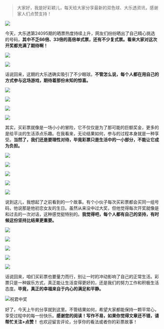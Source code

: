 > 大家好，我是好彩颖儿，每天给大家分享最新的双色球、大乐透资讯，感谢家人们点赞支持！

![](https://cdn.jsdelivr.net/gh/wangwenjie1314/PicCDN/2024-7-12/1720763627240-image.png)


今天，大乐透第24095期的晒票热度持续上升，网友们纷纷晒出了自己精心挑选的号码，**其中不乏66倍、33倍的高倍单式票，还有不少复式票。看来大家对这次开奖都充满了期待啊！**


![](https://cdn.jsdelivr.net/gh/wangwenjie1314/PicCDN/2024-8-17/1723859914863-image.png)

![](https://cdn.jsdelivr.net/gh/wangwenjie1314/PicCDN/2024-8-17/1723859892876-image.png)

话说回来，这期的大乐透确实吸引了不少眼球。**不管怎么说，每个人都在用自己的方式参与这场游戏，期待着那份未知的惊喜。**


![](https://cdn.jsdelivr.net/gh/wangwenjie1314/PicCDN/2024-8-17/1723860581326-image.png)

![](https://cdn.jsdelivr.net/gh/wangwenjie1314/PicCDN/2024-8-17/1723860586300-image.png)


![](https://cdn.jsdelivr.net/gh/wangwenjie1314/PicCDN/2024-8-17/1723860053765-image.png)

![](https://cdn.jsdelivr.net/gh/wangwenjie1314/PicCDN/2024-8-17/1723859926603-image.png)

其实，买彩票就像是一场小小的冒险，它不仅仅是为了那可能的巨额奖金，更多的是给平淡的生活添点乐趣。在我看来，无论结果如何，参与的过程本身就是一种享受。**当然了，我们还是要理性对待，毕竟彩票只是生活中的一小部分，不能让它成为负担。**

![](https://cdn.jsdelivr.net/gh/wangwenjie1314/PicCDN/2024-8-17/1723859967773-image.png)

![](https://cdn.jsdelivr.net/gh/wangwenjie1314/PicCDN/2024-8-17/1723859975714-image.png)

![](https://cdn.jsdelivr.net/gh/wangwenjie1314/PicCDN/2024-8-17/1723860007179-image.png)

![](https://cdn.jsdelivr.net/gh/wangwenjie1314/PicCDN/2024-8-17/1723860024826-image.png)


![](https://cdn.jsdelivr.net/gh/wangwenjie1314/PicCDN/2024-8-17/1723860595569-image.png)


说到这儿，我想起了之前看到的一个故事。有个小伙子每次买彩票都会买同一组号码，他说那是他初恋女友的生日。虽然从来没中过大奖，但他觉得每次开奖就像是和过去的一次对话，这种感觉挺特别的。**我觉得吧，每个人都有自己的坚持，有时候这份坚持比结果更重要。**

![](https://cdn.jsdelivr.net/gh/wangwenjie1314/PicCDN/2024-8-17/1723860041866-image.png)


![](https://cdn.jsdelivr.net/gh/wangwenjie1314/PicCDN/2024-8-17/1723860000386-image.png)

![](https://cdn.jsdelivr.net/gh/wangwenjie1314/PicCDN/2024-8-17/1723860062033-image.png)


![](https://cdn.jsdelivr.net/gh/wangwenjie1314/PicCDN/2024-8-17/1723860016607-image.png)

![](https://cdn.jsdelivr.net/gh/wangwenjie1314/PicCDN/2024-8-17/1723860074621-image.png)

话说回来，咱们买彩票也要量力而行，别让一时的冲动影响了自己的正常生活。彩票只是一种娱乐方式，真正能让生活变得更好的，还是我们的努力工作和积极生活态度。**毕竟，真正的幸福来自于内心的满足和平静。**


![祝君中奖](https://cdn.jsdelivr.net/gh/wangwenjie1314/PicCDN/2024-8-17/1723860391684-image.png)


好了，今天上午的分享就到这里。不管结果如何，希望大家都能保持一颗平常心，享受过程中的每一份快乐。**感谢您的阅读！写作不易，如果你觉得文章还不错，请帮忙关注+点赞！** 也欢迎留言评论，分享你的看法或者你的彩票故事！

















